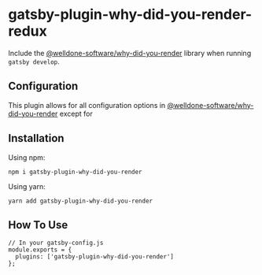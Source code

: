 # gatsby-plugin-why-did-you-render-redux

Include the [@welldone-software/why-did-you-render](https://github.com/welldone-software/why-did-you-render) library when running `gatsby develop`.

## Configuration

This plugin allows for all configuration options in [@welldone-software/why-did-you-render](https://github.com/welldone-software/why-did-you-render) except for

## Installation

Using npm:

```
npm i gatsby-plugin-why-did-you-render
```

Using yarn:

```
yarn add gatsby-plugin-why-did-you-render
```

## How To Use

```
// In your gatsby-config.js
module.exports = {
  plugins: ['gatsby-plugin-why-did-you-render']
};
```
